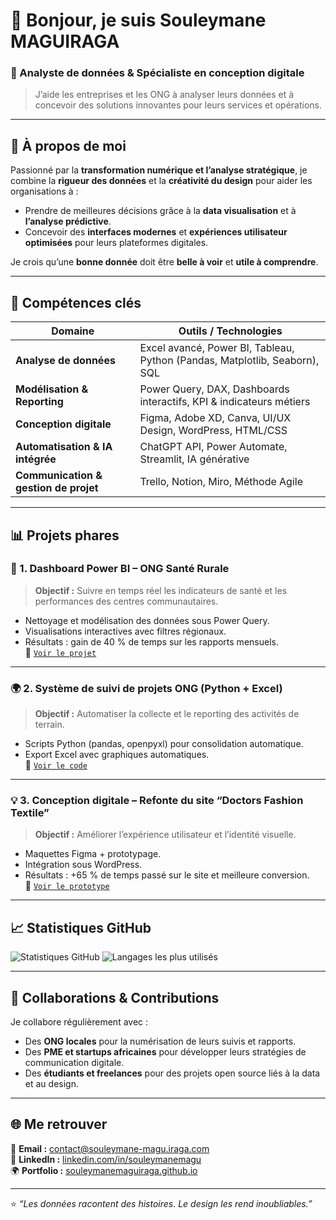 # 👋 Bonjour, je suis Souleymane MAGUIRAGA  
### 🎯 Analyste de données & Spécialiste en conception digitale  
> J’aide les entreprises et les ONG à analyser leurs données et à concevoir des solutions innovantes pour leurs services et opérations.

---

## 🚀 À propos de moi

Passionné par la **transformation numérique et l’analyse stratégique**, je combine la **rigueur des données** et la **créativité du design** pour aider les organisations à :
- Prendre de meilleures décisions grâce à la **data visualisation** et à **l’analyse prédictive**.  
- Concevoir des **interfaces modernes** et **expériences utilisateur optimisées** pour leurs plateformes digitales.  

Je crois qu’une **bonne donnée** doit être **belle à voir** et **utile à comprendre**.

---

## 🧠 Compétences clés

| Domaine | Outils / Technologies |
|----------|----------------------|
| **Analyse de données** | Excel avancé, Power BI, Tableau, Python (Pandas, Matplotlib, Seaborn), SQL |
| **Modélisation & Reporting** | Power Query, DAX, Dashboards interactifs, KPI & indicateurs métiers |
| **Conception digitale** | Figma, Adobe XD, Canva, UI/UX Design, WordPress, HTML/CSS |
| **Automatisation & IA intégrée** | ChatGPT API, Power Automate, Streamlit, IA générative |
| **Communication & gestion de projet** | Trello, Notion, Miro, Méthode Agile |

---

## 📊 Projets phares

### 🧩 1. **Dashboard Power BI – ONG Santé Rurale**
> **Objectif :** Suivre en temps réel les indicateurs de santé et les performances des centres communautaires.  
- Nettoyage et modélisation des données sous Power Query.  
- Visualisations interactives avec filtres régionaux.  
- Résultats : gain de 40 % de temps sur les rapports mensuels.  
📁 [`Voir le projet`](https://github.com/tonprofil/powerbi-ong-sante)

---

### 🌍 2. **Système de suivi de projets ONG (Python + Excel)**
> **Objectif :** Automatiser la collecte et le reporting des activités de terrain.  
- Scripts Python (pandas, openpyxl) pour consolidation automatique.  
- Export Excel avec graphiques automatiques.  
📁 [`Voir le code`](https://github.com/tonprofil/suivi-projets-ong)

---

### 💡 3. **Conception digitale – Refonte du site “Doctors Fashion Textile”**
> **Objectif :** Améliorer l’expérience utilisateur et l’identité visuelle.  
- Maquettes Figma + prototypage.  
- Intégration sous WordPress.  
- Résultats : +65 % de temps passé sur le site et meilleure conversion.  
📁 [`Voir le prototype`](https://github.com/tonprofil/design-doctorsfashion)

---

## 📈 Statistiques GitHub

![Statistiques GitHub](https://github-readme-stats.vercel.app/api?username=tonprofil&show_icons=true&theme=tokyonight)
![Langages les plus utilisés](https://github-readme-stats.vercel.app/api/top-langs/?username=tonprofil&layout=compact&theme=tokyonight)

---

## 🤝 Collaborations & Contributions
Je collabore régulièrement avec :
- Des **ONG locales** pour la numérisation de leurs suivis et rapports.  
- Des **PME et startups africaines** pour développer leurs stratégies de communication digitale.  
- Des **étudiants et freelances** pour des projets open source liés à la data et au design.

---

## 🌐 Me retrouver
📩 **Email :** contact@souleymane-magu.iraga.com  
💼 **LinkedIn :** [linkedin.com/in/souleymanemagu](https://linkedin.com/in/souleymanemagu)  
🌍 **Portfolio :** [souleymanemaguiraga.github.io](https://souleymanemaguiraga.github.io)

---

⭐ *“Les données racontent des histoires. Le design les rend inoubliables.”*
